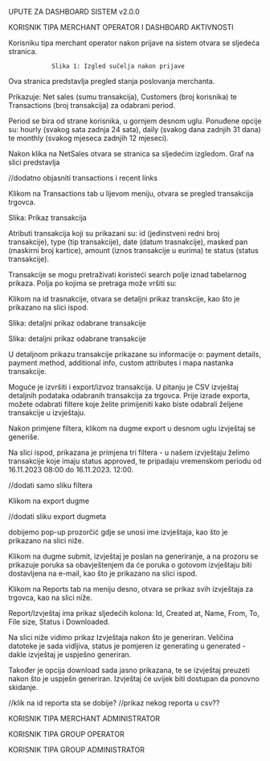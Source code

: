 UPUTE ZA DASHBOARD SISTEM
v2.0.0

KORISNIK TIPA MERCHANT OPERATOR I DASHBOARD AKTIVNOSTI

Korisniku tipa merchant operator nakon prijave na sistem otvara se sljedeća stranica.

				Slika 1: Izgled sučelja nakon prijave

Ova stranica predstavlja pregled stanja poslovanja merchanta.

Prikazuje:
Net sales (sumu transakcija),
Customers (broj korisnika) te
Transactions (broj transakcija) za odabrani period.

Period se bira od strane korisnika, u gornjem desnom uglu.
Ponuđene opcije su:
hourly (svakog sata zadnja 24 sata),
daily (svakog dana zadnjih 31 dana) te
monthly (svakog mjeseca zadnjih 12 mjeseci).

Nakon klika na NetSales otvara se stranica sa sljedećim izgledom. Graf na slici predstavlja

//dodatno objasniti transactions i recent links

Klikom na Transactions tab u lijevom meniju, otvara se pregled transakcija trgovca.

Slika: Prikaz transakcija

Atributi transakcija koji su prikazani su:
id (jedinstveni redni broj transakcije),
type (tip transakcije),
date (datum trasnakcije),
masked pan (maskirni broj kartice),
amount (iznos transakcije u eurima) te
status (status transakcije).

Transakcije se mogu pretraživati koristeći search polje iznad tabelarnog prikaza. Polja po kojima se pretraga može
vršiti su:

Klikom na id trasnakcije, otvara se detaljni prikaz transkcije, kao što je prikazano na slici ispod.

Slika: detaljni prikaz odabrane transakcije

Slika: detaljni prikaz odabrane transakcije

U detaljnom prikazu transakcije prikazane su informacije o: payment details, payment method, additional info, custom
attributes i mapa nastanka transakcije.

Moguće je izvršiti i export/izvoz transakcija. U pitanju je CSV izvještaj detaljnih podataka odabranih transakcija za
trgovca.
Prije izrade exporta, možete odabrati filtere koje želite primijeniti kako biste odabrali željene transakcije u
izvještaju.

Nakon primjene filtera, klikom na dugme export u desnom uglu izvještaj se generiše.

Na slici ispod, prikazana je primjena tri filtera - u našem izvještaju želimo transakcije koje imaju status approved, te
pripadaju vremenskom periodu od 16.11.2023 08:00 do 16.11.2023. 12:00.

//dodati samo sliku filtera

Klikom na export dugme

//dodati sliku export dugmeta

dobijemo pop-up prozorčić gdje se unosi ime izvještaja, kao što je prikazano na slici niže.

Klikom na dugme submit, izvještaj je poslan na generiranje, a na prozoru se prikazuje poruka sa obavještenjem da će
poruka o gotovom izvještaju biti dostavljena na e-mail, kao što je prikazano na slici ispod.

Klikom na Reports tab na meniju desno, otvara se prikaz svih izvještaja za trgovca, kao na slici niže.

Report/Izvještaj ima prikaz sljedećih kolona: Id, Created at, Name, From, To, File size, Status i Downloaded.

Na slici niže vidimo prikaz Izvještaja nakon što je generiran. Veličina datoteke je sada vidljiva, status je pomjeren iz
generating u generated - dakle izvještaj je uspješno generiran.

Također je opcija download sada jasno prikazana, te se izvještaj preuzeti nakon što je uspješn generiran. Izvještaj će
uvijek biti dostupan da ponovno skidanje.

//klik na id reporta sta se dobije?
//prikaz nekog reporta u csv??

KORISNIK TIPA MERCHANT ADMINISTRATOR

KORISNIK TIPA GROUP OPERATOR

KORISNIK TIPA GROUP ADMINISTRATOR


